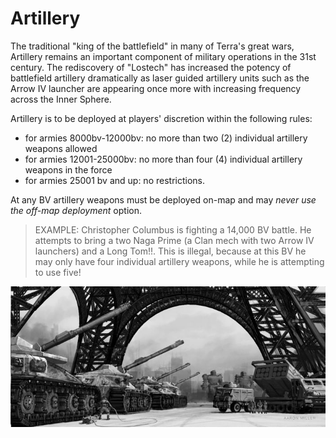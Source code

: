 # Artillery

The traditional "king of the battlefield" in many of Terra's great wars, Artillery remains an important component of military operations in the 31st century. The rediscovery of  "Lostech" has increased the potency of battlefield artillery dramatically as laser guided artillery units such as the Arrow IV launcher are appearing once more with increasing frequency across the Inner Sphere.

Artillery is to be deployed at players' discretion within the following rules:

* for armies 8000bv-12000bv: no more than two (2) individual artillery weapons allowed
* for armies 12001-25000bv: no more than four (4) individual artillery weapons in the force
* for armies 25001 bv and up: no restrictions.

At any BV artillery weapons must be deployed on-map and may *never use the off-map deployment* option.

> EXAMPLE: Christopher Columbus is fighting a 14,000 BV battle.  He attempts to bring a two Naga Prime (a Clan mech with two Arrow IV launchers) and a Long Tom!!.  This is illegal, because at this BV he may only have four individual artillery weapons, while he is attempting to use five!

![Artillery](../_img/battletech_artillery.jpg)